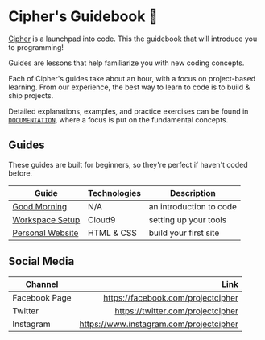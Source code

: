 # Cipher's Guidebook 🌊

[Cipher](http://projectcipher.io) is a launchpad into code. This the guidebook that will introduce you to programming!

Guides are lessons that help familiarize you with new coding concepts.

Each of Cipher's guides take about an hour, with a focus on project-based learning. From our experience, the best way to learn to code is to build & ship projects.

Detailed explanations, examples, and practice exercises can be found in [`DOCUMENTATION`](guides/DOCUMENTATION.md), where a focus is put on the fundamental concepts.

## Guides
These guides are built for beginners, so they're perfect if haven't coded before.

| Guide | Technologies | Description |
| -- | -- | -- |
| [Good Morning](guides/good_morning/README.md) | N/A | an introduction to code |
| [Workspace Setup ](guides/workspace_setup/README.md)| Cloud9 | setting up your tools |
| [Personal Website](guides/personal_website/README.md) | HTML & CSS | build your first site |

## Social Media

| Channel        | Link          |
| ------------- | -------------:|
| Facebook Page     | https://facebook.com/projectcipher |
| Twitter       | https://twitter.com/projectcipher |
| Instagram     | https://www.instagram.com/projectcipher |


